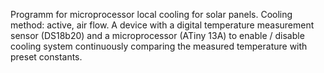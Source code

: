 Programm for microprocessor local cooling for solar panels. Cooling method: active, air flow. A device with a digital temperature measurement sensor (DS18b20) and a microprocessor (ATiny 13A) to enable / disable cooling system continuously comparing the measured temperature with preset constants. 
